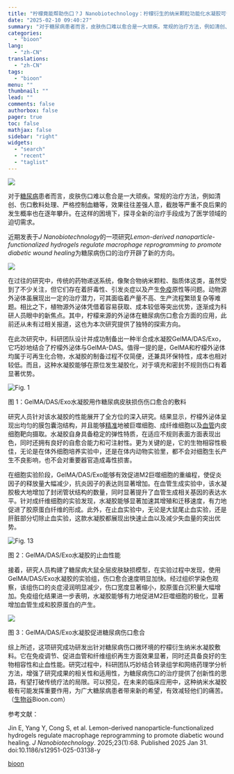 ```yaml
---
title: "柠檬竟能帮助伤口？J Nanobiotechnology：柠檬衍生的纳米颗粒功能化水凝胶可调节巨噬细胞重编程，促进糖尿病伤口愈合"
date: "2025-02-10 09:40:27"
summary: "对于糖尿病患者而言，皮肤伤口难以愈合是一大顽疾。常规的治疗方法，例如清创、伤口敷料处理、严格控制血..."
categories:
  - "bioon"
lang:
  - "zh-CN"
translations:
  - "zh-CN"
tags:
  - "bioon"
menu: ""
thumbnail: ""
lead: ""
comments: false
authorbox: false
pager: true
toc: false
mathjax: false
sidebar: "right"
widgets:
  - "search"
  - "recent"
  - "taglist"
---
```


![](https://img.medsci.cn/bioon-com/20250205/1738740951453_8827638.png)

对于[糖尿病](https://www.medsci.cn/topic/show?id=4f77e665253)患者而言，皮肤伤口难以愈合是一大顽疾。常规的治疗方法，例如清创、伤口敷料处理、严格控制血糖等，效果往往差强人意，截肢等严重不良后果的发生概率也在逐年攀升。在这样的困境下，探寻全新的治疗手段成为了医学领域的迫切需求。

近期发表于*J Nanobiotechnology*的一项研究*Lemon-derived nanoparticle-functionalized hydrogels regulate macrophage reprogramming to promote diabetic wound healing*为糖尿病伤口的治疗开辟了新的方向。

![](https://img.medsci.cn/bioon-com/20250205/1738729903833_9363901.png)

在过往的研究中，传统的药物递送系统，像聚合物纳米颗粒、脂质体这类，虽然受到了不少关注，但它们存在着肝毒性、引发炎症以及产生[免疫](https://www.medsci.cn/guideline/search?keyword=%E5%85%8D%E7%96%AB)原性等问题。动物源外泌体虽展现出一定的治疗潜力，可其面临着产量不高、生产流程繁琐复杂等难题。相比之下，植物源外泌体凭借着容易获取、成本较低等突出优势，逐渐成为科研人员眼中的新焦点。其中，柠檬来源的外泌体在糖尿病伤口愈合方面的应用，此前还从未有过相关报道，这也为本次研究提供了独特的探索方向。

在此次研究中，科研团队设计并成功制备出一种半合成水凝胶GelMA/DAS/Exo，它巧妙地结合了柠檬外泌体与GelMA-DAS。值得一提的是，GelMA和柠檬外泌体均属于可再生化合物，水凝胶的制备过程不仅简便，还兼具环保特性，成本也相对较低。而且，这种水凝胶能够在原位发生凝胶化，对于填充和密封不规则伤口有着显著优势。

![Fig. 1](https://msimg.bioon.com/bioon-com/20241101/68f3f0768f5548f6ac9c086785419fc0-1SWl7rizTE8b.jpg)

图 1：GelMA/DAS/Exo水凝胶用作糖尿病皮肤损伤伤口愈合的敷料

研究人员针对该水凝胶的性能展开了全方位的深入研究。结果显示，柠檬外泌体呈现出均匀的膜包囊泡结构，并且能够[精准](https://www.medsci.cn/search?q=%E7%B2%BE%E5%87%86)地被巨噬细胞、成纤维细胞以及[血管](https://www.medsci.cn/guideline/list.do?q=%E8%A1%80%E7%AE%A1)内皮细胞靶向摄取。水凝胶自身具备稳定的弹性特质，在适应不规则表面方面表现出色，同时还拥有良好的自愈合能力和可注射性。更为关键的是，它的生物相容性极佳，无论是在体外细胞培养实验中，还是在体内动物实验里，都不会对细胞生长产生不良影响，也不会对重要器官造成毒性损害。

在细胞实验阶段，GelMA/DAS/Exo能够有效促进M2巨噬细胞的重编程，使促炎因子的释放量大幅减少，抗炎因子的表达则显著增加。在血管生成实验中，该水凝胶极大地增加了封闭管状结构的数量，同时显著提升了血管生成相关基因的表达水平。针对成纤维细胞的实验发现，水凝胶能够显著加速其增殖和迁移速度，有力地促进了胶原蛋白纤维的形成。此外，在止血实验中，无论是大鼠尾止血实验，还是肝脏部分切除止血实验，这款水凝胶都展现出快速止血以及减少失血量的突出优势。

![Fig. 13](https://msimg.bioon.com/bioon-com/20241101/24cedbe04f824d569a113e9103af9ff5-nijyW50O4X4M.jpg)

图 2：GelMA/DAS/Exo水凝胶的止血性能

接着，研究人员构建了糖尿病大鼠全层皮肤缺损模型，在实验过程中发现，使用GelMA/DAS/Exo水凝胶的实验组，伤口愈合速度明显加快。经过组织学染色观察，该组伤口的炎症浸润明显减少，伤口宽度显著缩小，胶原蛋白沉积量大幅增加。免疫组化结果进一步表明，水凝胶能够有力地促进M2巨噬细胞的极化，显著增加血管生成和胶原蛋白的产生。

![](https://img.medsci.cn/bioon-com/20250205/1738729978672_9363901.png)

图 3：GelMA/DAS/Exo水凝胶促进糖尿病伤口愈合

综上所述，这项研究成功研发出针对糖尿病伤口微环境的柠檬衍生纳米水凝胶敷料。它在免疫调节、促进血管和纤维组织再生方面效果显著，同时还具备良好的生物相容性和止血性能。研究过程中，科研团队巧妙结合转录组学和网络药理学分析方法，增强了研究成果的相关性和适用性，为糖尿病伤口的治疗提供了创新性的思路，有望打破传统疗法的局限。可以预见，在未来的临床应用中，这种纳米水凝胶极有可能发挥重要作用，为广大糖尿病患者带来新的希望，有效减轻他们的痛苦。（[生物谷](https://www.bioon.com)Bioon.com）

参考文献：

Jin E, Yang Y, Cong S, et al. Lemon-derived nanoparticle-functionalized hydrogels regulate macrophage reprogramming to promote diabetic wound healing. *J Nanobiotechnology*. 2025;23(1):68. Published 2025 Jan 31. doi:10.1186/s12951-025-03138-y

[bioon](http://news.bioon.com/article/3d3d86208023.html)
